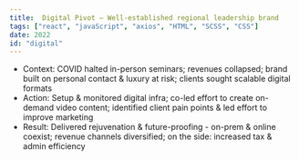 ```yaml
---
title:  Digital Pivot – Well-established regional leadership brand
tags: ["react", "javaScript", "axios", "HTML", "SCSS", "CSS"]
date: 2022
id: "digital"
---
```


* Context: COVID halted in-person seminars; revenues collapsed; brand built on personal contact & luxury at risk; clients sought scalable digital formats
* Action: Setup & monitored digital infra; co-led effort to create on-demand video content; identified client pain points & led effort to improve marketing
* Result: Delivered rejuvenation & future-proofing - on-prem & online coexist; revenue channels diversified; on the side: increased tax & admin efficiency
